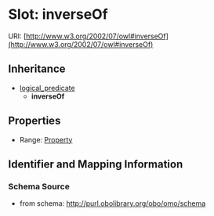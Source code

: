 # Slot: inverseOf

URI: [http://www.w3.org/2002/07/owl#inverseOf](http://www.w3.org/2002/07/owl#inverseOf)




## Inheritance

* [logical_predicate](logical_predicate.md)
    * **inverseOf**



## Properties

 * Range: [Property](Property.md)



## Identifier and Mapping Information







### Schema Source


* from schema: http://purl.obolibrary.org/obo/omo/schema



